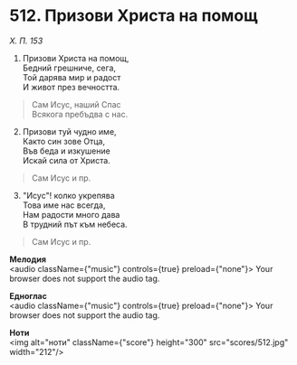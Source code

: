 # 512. Призови Христа на помощ

_Х. П. 153_

1. Призови Христа на помощ,  
Бедний грешниче, сега,  
Той дарява мир и радост  
И живот през вечността.  

> Сам Исус, наший Спас  
> Всякога пребъдва с нас.  

2. Призови туй чудно име,  
Както син зове Отца,  
Във беда и изкушение  
Искай сила от Христа.  

> Сам Исус и пр.  

3. "Исус"! колко укрепява  
Това име нас всегда,  
Нам радости много дава  
В трудний път към небеса.  

> Сам Исус и пр.

**Мелодия**  
<audio className={"music"} controls={true} preload={"none"}>
    <source src="mp3/512.mp3" type="audio/mpeg"/>
    Your browser does not support the audio tag.
</audio>

**Едноглас**  
<audio className={"music"} controls={true} preload={"none"}>
    <source src="transp/512.mp3" type="audio/mpeg"/>
    Your browser does not support the audio tag.
</audio>

**Ноти**  
<img alt="ноти" className={"score"} height="300" src="scores/512.jpg" width="212"/>
